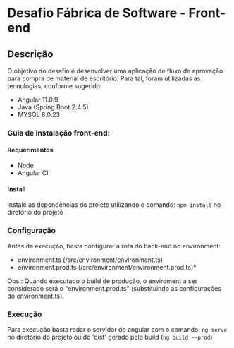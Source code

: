 # Desafio Fábrica de Software - Front-end

## Descrição
O objetivo do desafio é desenvolver uma aplicação de fluxo de aprovação para compra de material de escritório. Para tal, foram utilizadas as tecnologias, conforme sugerido:
* Angular 11.0.9
* Java (Spring Boot 2.4.5)
* MYSQL 8.0.23

### Guia de instalação front-end:
#### Requerimentos
- Node
- Angular Cli

#### Install
Instale as dependências do projeto utilizando o comando:
```npm install```
no diretório do projeto

### Configuração
Antes da execução, basta configurar a rota do back-end no environment:
- environment.ts (/src/environment/environment.ts)
- environment.prod.ts (/src/environment/environment.prod.ts)*

Obs.: Quando executado o build de produção, o enviroment a ser considerado será o "environment.prod.ts" (substituindo as configurações do environment.ts).

### Execução
Para execução basta rodar o servidor do angular com o comando: ```ng serve``` no diretório do projeto ou do 'dist' gerado pelo build (```ng build --prod```)
